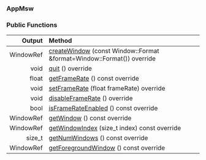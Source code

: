 ### AppMsw



### Public Functions

| Output        | Method                                                      |
|--------------:|:------------------------------------------------------------|
|      WindowRef| [createWindow](cinder__app__AppMsw.createWindow.md) (const Window::Format &format=Window::Format()) override
|          void | [quit](cinder__app__AppMsw.quit.md) () override
|         float | [getFrameRate](cinder__app__AppMsw.getFrameRate.md) () const override
|          void | [setFrameRate](cinder__app__AppMsw.setFrameRate.md) (float frameRate) override
|          void | [disableFrameRate](cinder__app__AppMsw.disableFrameRate.md) () override
|          bool | [isFrameRateEnabled](cinder__app__AppMsw.isFrameRateEnabled.md) () const override
|     WindowRef | [getWindow](cinder__app__AppMsw.getWindow.md) () const override
|     WindowRef | [getWindowIndex](cinder__app__AppMsw.getWindowIndex.md) (size_t index) const override
|        size_t | [getNumWindows](cinder__app__AppMsw.getNumWindows.md) () const override
|     WindowRef | [getForegroundWindow](cinder__app__AppMsw.getForegroundWindow.md) () const override